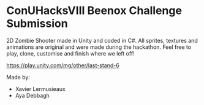 # ConUHacksVIII Beenox Challenge Submission
2D Zombie Shooter made in Unity and coded in C#. All sprites, textures and animations are original and were made during the hackathon. Feel free to play, clone, customise and finish where we left off! 

https://play.unity.com/mg/other/last-stand-6

Made by:
 - Xavier Lermusieaux
 - Aya Debbagh
